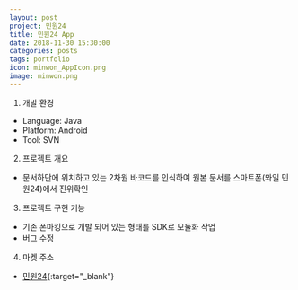 ```yaml
---
layout: post
project: 민원24
title: 민원24 App
date: 2018-11-30 15:30:00 
categories: posts 
tags: portfolio
icon: minwon_AppIcon.png
image: minwon.png
---
```


1) 개발 환경  
 - Language: Java  
 - Platform: Android  
 - Tool: SVN 

2) 프로젝트 개요  
 - 문서하단에 위치하고 있는 2차원 바코드를 인식하여 원본 문서를 
   스마트폰(뫄일 민원24)에서 진위확인

3) 프로젝트 구현 기능
 - 기존 폰마킹으로 개발 되어 있는 형태를 SDK로 모듈화 작업  
 - 버그 수정  
 

4) 마켓 주소  
 - [민원24](https://play.google.com/store/apps/details?id=com.voiceye.reader.access&hl=ko){:target="_blank"}  
